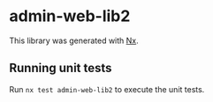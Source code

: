 # admin-web-lib2

This library was generated with [Nx](https://nx.dev).

## Running unit tests

Run `nx test admin-web-lib2` to execute the unit tests.
